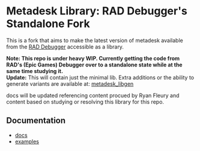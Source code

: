 # Metadesk Library: RAD Debugger's Standalone Fork

This is a fork that aims to make the latest version of metadesk available from the [RAD Debugger](https://github.com/EpicGamesExt/raddebugger) accessible as a library.

**Note: This repo is under heavy WIP. Currently getting the code from RAD's (Epic Games) Debugger over to a standalone state while at the same time studying it.**  
**Update:** This will contain just the minimal lib. Extra additions or the ability to generate variants are available at: [metadesk_libgen](https://github.com/Ed94/metadesk_libgen)

docs will be updated referencing content procued by Ryan Fleury and content based on studying or resolving this library for this repo.

## Documentation

* [docs](./docs/Readme.md)
* [examples](./examples/Readme.md)
